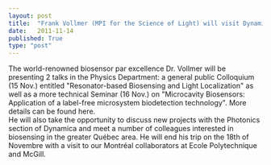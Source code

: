 ```yaml
---
layout: post
title:  "Frank Vollmer (MPI for the Science of Light) will visit Dynamica between the 14th to 17th of Novembre."
date:   2011-11-14
published: True
type: "post"
---
```


The world-renowned biosensor par excellence Dr. Vollmer will be presenting 2
talks in the Physics Department: a general public Colloquium (15 Nov.) entitled "Resonator-based Biosensing and Light Localization" as well as a more technical Seminar (16 Nov.) on "Microcavity Biosensors: Application of a label-free microsystem biodetection technology". More details can be found here.  
   He will also take the opportunity to discuss new projects with the Photonics section of Dynamica and meet a number of colleagues interested in biosensing in the greater Québec area. He will end his trip on the 18th of Novembre with a visit to our Montréal collaborators at Ecole Polytechnique and McGill.


